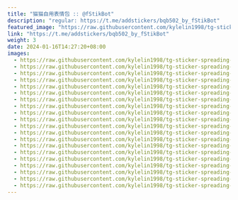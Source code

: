 ```yaml
---
title: "猫猫自用表情包 :: @fStikBot"
description: "regular: https://t.me/addstickers/bqb502_by_fStikBot"
featured_image: "https://raw.githubusercontent.com/kylelin1998/tg-sticker-spreading-worldwide-images/main/img/d52c0441-f911-4217-aa1f-fdecedfe77ef.jpg"
link: "https://t.me/addstickers/bqb502_by_fStikBot"
weight: 3
date: 2024-01-16T14:27:20+08:00
images:
  - https://raw.githubusercontent.com/kylelin1998/tg-sticker-spreading-worldwide-images/main/img/d52c0441-f911-4217-aa1f-fdecedfe77ef.jpg
  - https://raw.githubusercontent.com/kylelin1998/tg-sticker-spreading-worldwide-images/main/img/1709c447-3b99-47b2-8ba6-29845ccf825f.jpg
  - https://raw.githubusercontent.com/kylelin1998/tg-sticker-spreading-worldwide-images/main/img/0b692f36-0606-4494-b3ef-6eccda790faf.jpg
  - https://raw.githubusercontent.com/kylelin1998/tg-sticker-spreading-worldwide-images/main/img/446f2c6e-9a8b-434d-8a33-15bc2505cab0.jpg
  - https://raw.githubusercontent.com/kylelin1998/tg-sticker-spreading-worldwide-images/main/img/d1a19cfd-20cb-474c-9911-6f838414596c.jpg
  - https://raw.githubusercontent.com/kylelin1998/tg-sticker-spreading-worldwide-images/main/img/d3e1ba7b-4b8e-49c4-ab5e-056882b0ca95.jpg
  - https://raw.githubusercontent.com/kylelin1998/tg-sticker-spreading-worldwide-images/main/img/0921e6e4-f47a-4b0c-8740-7c613f64a9ee.jpg
  - https://raw.githubusercontent.com/kylelin1998/tg-sticker-spreading-worldwide-images/main/img/e641f9ab-00d4-43cd-b3d1-5618abf80d7c.jpg
  - https://raw.githubusercontent.com/kylelin1998/tg-sticker-spreading-worldwide-images/main/img/2de2f30a-127f-40d0-9343-222327270c62.jpg
  - https://raw.githubusercontent.com/kylelin1998/tg-sticker-spreading-worldwide-images/main/img/967c29f1-3978-49ea-aaab-b4ad3025ecd6.jpg
  - https://raw.githubusercontent.com/kylelin1998/tg-sticker-spreading-worldwide-images/main/img/7a04ed62-a04a-415e-bd13-d9fd5469a086.jpg
  - https://raw.githubusercontent.com/kylelin1998/tg-sticker-spreading-worldwide-images/main/img/7ce572f8-f8b1-4290-b6fe-7c0866e4787c.jpg
  - https://raw.githubusercontent.com/kylelin1998/tg-sticker-spreading-worldwide-images/main/img/442a04ff-2cc8-4fe8-b52b-19a31623d52f.jpg
  - https://raw.githubusercontent.com/kylelin1998/tg-sticker-spreading-worldwide-images/main/img/3dcb517f-8e5e-480a-b1d9-2086e803e8ac.jpg
  - https://raw.githubusercontent.com/kylelin1998/tg-sticker-spreading-worldwide-images/main/img/93922f6c-0aa6-48e4-9239-715f0d13faa4.jpg
  - https://raw.githubusercontent.com/kylelin1998/tg-sticker-spreading-worldwide-images/main/img/a49b894b-53c3-4bf5-b3b3-d52d37443adf.jpg
  - https://raw.githubusercontent.com/kylelin1998/tg-sticker-spreading-worldwide-images/main/img/68d43340-aaa8-43f7-813c-93a9708a029b.jpg
  - https://raw.githubusercontent.com/kylelin1998/tg-sticker-spreading-worldwide-images/main/img/cc2eb5ec-7737-4ce8-a3b6-806f70b4cbb4.jpg
  - https://raw.githubusercontent.com/kylelin1998/tg-sticker-spreading-worldwide-images/main/img/fdabd8b7-94d8-4f55-aafd-3396a651a14a.jpg
  - https://raw.githubusercontent.com/kylelin1998/tg-sticker-spreading-worldwide-images/main/img/3f3dbcee-7720-49b2-8fa0-6d64c37d1ef0.jpg
---
```

